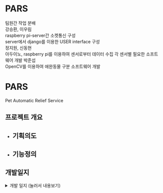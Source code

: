 # PARS  

팀원간 작업 분배  
강승환, 이우림  
raspberry pi-server간 소켓통신 구성  
server에서 django를 이용한 USER interface 구성  
정지원, 신동현  
아두이노, raspberry pi를 이용하여 센서로부터 데이터 수집
각 센서별 필요한 소프트웨어 개발
박준섭  
OpenCV를 이용하여 애완동물 구분 소프트웨어 개발

# PARS
Pet Automatic Relief Service

<!-- <p align="center"><img src="" width=""></p> -->

## 프로젝트 개요
- __기획의도__
    - 
- __기능정의__
    - 
    

## 개발일지
<details>
<summary> 개발 일지  (눌러서 내용보기) </summary>
<div markdown="1">

## 👩🏽‍💻 6월 11일 (토)
#### To Do
- 깃허브 환경 설정
- Raspberry pi port forwarding
- AWS 서버 파기
-OpenCV를 위한 개발환경 구성
- README.md 페이지 작성

<br>

## 참고 자료
<!-- - []() -->

